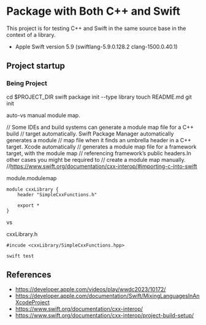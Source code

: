# Package with Both C++ and Swift

This project is for testing C++ and Swift in the same source base in the context of a library. 

- Apple Swift version 5.9 (swiftlang-5.9.0.128.2 clang-1500.0.40.1)

## Project startup

### Being Project

cd $PROJECT_DIR
swift package init --type library
touch README.md
git init


auto-vs manual module map.

// Some IDEs and build systems can generate a module map file for a C++ build 
// target automatically. Swift Package Manager automatically generates a module 
// map file when it finds an umbrella header in a C++ target. Xcode automatically
// generates a module map file for a framework target, with the module map 
// referencing framework’s public headers.In other cases you might be required to 
// create a module map manually.
//https://www.swift.org/documentation/cxx-interop/#importing-c-into-swift

module.modulemap

```
module cxxLibrary {
    header "SimpleCxxFunctions.h"

    export *
}
```

vs

cxxLibrary.h

```
#incude <cxxLibrary/SimpleCxxFunctions.hpp>
```

```
swift test
```



## References

- https://developer.apple.com/videos/play/wwdc2023/10172/
- https://developer.apple.com/documentation/Swift/MixingLanguagesInAnXcodeProject 
- https://www.swift.org/documentation/cxx-interop/
- https://www.swift.org/documentation/cxx-interop/project-build-setup/
